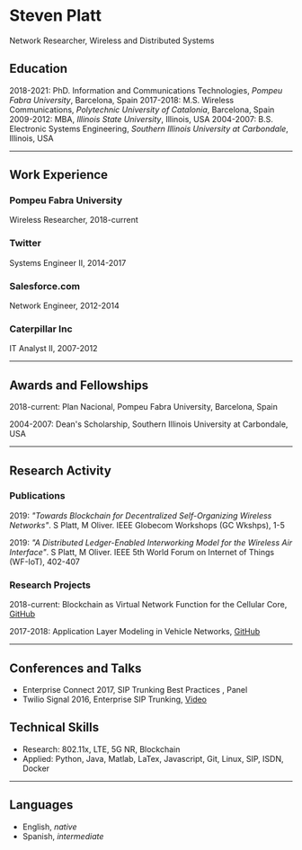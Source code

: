 # Steven Platt
Network Researcher, Wireless and Distributed Systems

## Education
2018-2021: PhD. Information and Communications Technologies, *Pompeu Fabra University*, Barcelona, Spain
2017-2018: M.S. Wireless Communications, *Polytechnic University of Catalonia*, Barcelona, Spain
2009-2012: MBA, *Illinois State University*, Illinois, USA
2004-2007: B.S. Electronic Systems Engineering, *Southern Illinois University at Carbondale*, Illinois, USA

---
## Work Experience
### Pompeu Fabra University
Wireless Researcher, 2018-current

### Twitter
Systems Engineer II, 2014-2017

### Salesforce.com
Network Engineer, 2012-2014

### Caterpillar Inc
IT Analyst II, 2007-2012

---
## Awards and Fellowships
2018-current: Plan Nacional, Pompeu Fabra University, Barcelona, Spain

2004-2007: Dean's Scholarship, Southern Illinois University at Carbondale, USA

---
## Research Activity
### Publications
2019: *"Towards Blockchain for Decentralized Self-Organizing Wireless Networks"*. S Platt, M Oliver. IEEE Globecom Workshops (GC Wkshps), 1-5

2019: *"A Distributed Ledger-Enabled Interworking Model for the Wireless Air Interface"*. S Platt, M Oliver. IEEE 5th World Forum on Internet of Things (WF-IoT), 402-407

### Research Projects
2018-current: Blockchain as Virtual Network Function for the Cellular Core, [GitHub](https://github.com/stevenplatt/spectrum-protocol)

2017-2018: Application Layer Modeling in Vehicle Networks, [GitHub](https://github.com/stevenplatt/vsimrti-scenarios)

---
## Conferences and Talks
* Enterprise Connect 2017, SIP Trunking Best Practices , Panel
* Twilio Signal 2016, Enterprise SIP Trunking, [Video](https://www.youtube.com/watch?v=lFzqYgF2MPQ&feature=emb_logo)

## Technical Skills
* Research: 802.11x, LTE, 5G NR, Blockchain
* Applied: Python, Java, Matlab, LaTex, Javascript, Git, Linux, SIP, ISDN, Docker

---
## Languages
* English, *native*
* Spanish, *intermediate*
